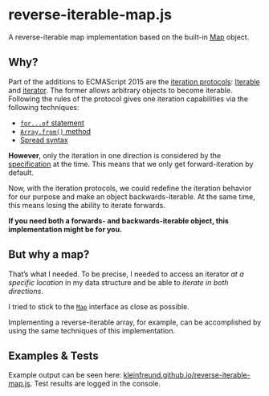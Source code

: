 # reverse-iterable-map.js

A reverse-iterable map implementation based on the built-in [Map](https://developer.mozilla.org/en-US/docs/Web/JavaScript/Reference/Global_Objects/Map) object.

## Why?

Part of the additions to ECMAScript 2015 are the [iteration protocols](https://developer.mozilla.org/en-US/docs/Web/JavaScript/Reference/Iteration_protocols): [Iterable](https://developer.mozilla.org/en-US/docs/Web/JavaScript/Reference/Iteration_protocols#The_iterable_protocol) and [iterator](https://developer.mozilla.org/en-US/docs/Web/JavaScript/Reference/Iteration_protocols#The_iterator_protocol). The former allows arbitrary objects to become iterable. Following the rules of the protocol gives one iteration capabilities via the following techniques:

* [`for...of` statement](https://developer.mozilla.org/en-US/docs/Web/JavaScript/Reference/Statements/for...of)
* [`Array.from()` method](https://developer.mozilla.org/en-US/docs/Web/JavaScript/Reference/Global_Objects/Array/from)
* [Spread syntax](https://developer.mozilla.org/en-US/docs/Web/JavaScript/Reference/Operators/Spread_operator)

**However**, only the iteration in one direction is considered by the [specification](https://www.ecma-international.org/ecma-262/6.0/#sec-iteration) at the time. This means that we only get forward-iteration by default.

Now, with the iteration protocols, we could redefine the iteration behavior for our purpose and make an object backwards-iterable. At the same time, this means losing the ability to iterate forwards.

**If you need both a forwards- and backwards-iterable object, this implementation might be for you.**

## But why a map?

That’s what I needed. To be precise, I needed to access an iterator _at a specific location_ in my data structure and be able to _iterate in both directions_.

I tried to stick to the [`Map`](https://developer.mozilla.org/en-US/docs/Web/JavaScript/Reference/Global_Objects/Map) interface as close as possible.

Implementing a reverse-iterable array, for example, can be accomplished by using the same techniques of this implementation.

## Examples & Tests

Example output can be seen here: [kleinfreund.github.io/reverse-iterable-map.js](https://kleinfreund.github.io/reverse-iterable-map.js/). Test results are logged in the console.
